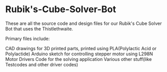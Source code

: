 # Rubik's-Cube-Solver-Bot

These are all the source code and design files for our Rubik's Cube Solver Bot that uses the Thistlethwaite.

Primary files include:

CAD drawings for 3D printed parts, printed using PLA(Polylactic Acid or Polylactide)
Arduino sketch for controlling stepper motor using L298N Motor Drivers
Code for the solving application
Various other stuff(like Testcodes and other driver codes)
